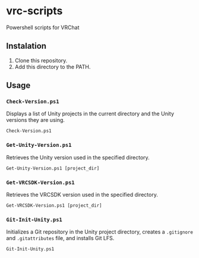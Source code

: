 # vrc-scripts

Powershell scripts for VRChat

## Instalation

1. Clone this repository.
2. Add this directory to the PATH.

## Usage

### `Check-Version.ps1`

Displays a list of Unity projects in the current directory and the Unity versions they are using.

```
Check-Version.ps1
```

### `Get-Unity-Version.ps1`

Retrieves the Unity version used in the specified directory.

```
Get-Unity-Version.ps1 [project_dir]
```

### `Get-VRCSDK-Version.ps1`

Retrieves the VRCSDK version used in the specified directory.

```
Get-VRCSDK-Version.ps1 [project_dir]
```

### `Git-Init-Unity.ps1`

Initializes a Git repository in the Unity project directory, creates a `.gitignore` and `.gitattributes` file, and installs Git LFS.

```
Git-Init-Unity.ps1
```
